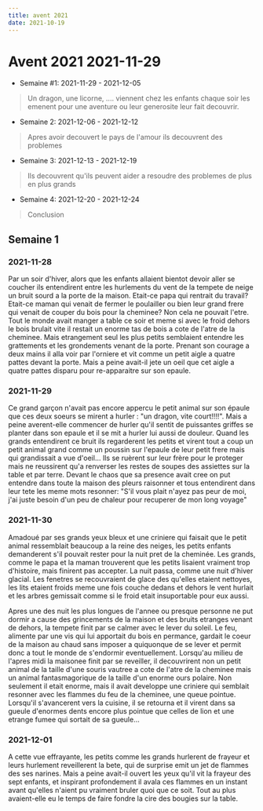 ```yaml
---
title: avent 2021
date: 2021-10-19
---
```


# Avent 2021 2021-11-29

* Semaine #1: 2021-11-29 - 2021-12-05
> Un dragon, une licorne, .... viennent chez les enfants chaque soir les emenent pour une aventure ou leur generosite leur fait decouvrir.
* Semaine 2: 2021-12-06 - 2021-12-12
> Apres avoir decouvert le pays de l'amour ils decouvrent des problemes
* Semaine 3: 2021-12-13 - 2021-12-19
> Ils decouvrent qu'ils peuvent aider a resoudre des problemes de plus en plus grands
* Semaine 4: 2021-12-20 - 2021-12-24
> Conclusion


## Semaine 1 

### 2021-11-28

Par un soir d'hiver, alors que les enfants allaient bientot devoir aller se coucher ils entendirent entre les hurlements du vent de la tempete de neige un bruit sourd a la porte de la maison.
Etait-ce papa qui rentrait du travail? Etait-ce maman qui venait de fermer le poulailler ou bien leur grand frere qui venait de couper du bois pour la cheminee? Non cela ne 
pouvait l'etre. Tout le monde avait manger a table ce soir et meme si avec le froid dehors le bois brulait vite il restait un enorme tas de bois a cote de l'atre de la cheminee.
Mais etrangement seul les plus petits semblaient entendre les grattements et les grondements venant de la porte. Prenant son courage a deux mains il alla voir par l'orniere et vit 
comme un petit aigle a quatre pattes devant la porte. Mais a peine avait-il jete un oeil que cet aigle a quatre pattes disparu pour re-apparaitre sur son epaule.

### 2021-11-29

Ce grand garçon n'avait pas encore appercu le petit animal sur son épaule que ces deux soeurs se mirent a hurler : "un dragon, vite court!!!!". 
Mais a peine averent-elle commencer de hurler qu'il sentit de puissantes griffes se planter dans son epaule et il se mit a hurler lui aussi de douleur. 
Quand les grands entendirent ce bruit ils regarderent les petits et virent tout a coup un petit animal grand comme un poussin sur l'epaule de leur petit frere mais qui grandissait a vue d'oeil... 
Ils se ruèrent sur leur frère pour le proteger mais ne reussirent qu'a renverser les restes de soupes des assiettes sur la table et par terre.
Devant le chaos que sa presence avait cree on put entendre dans toute la maison des pleurs raisonner et tous entendirent dans leur tete les meme mots resonner:
"S'il vous plait n'ayez pas peur de moi, j'ai juste besoin d'un peu de chaleur pour recuperer de mon long voyage"

### 2021-11-30

Amadoué par ses grands yeux bleux et une criniere qui faisait que le petit animal ressemblait beaucoup a la reine des neiges, les petits enfants demanderent s'il pouvait rester pour la nuit pret de la cheminée. Les grands, comme le papa et la maman trouverent que les petits lisaient vraiment trop d'histoire, mais finirent pas accepter. La nuit passa, comme une nuit d'hiver glacial. Les fenetres se recouvraient de glace des qu'elles etaient nettoyes, les lits etaient froids meme une fois couche dedans et dehors le vent hurlait et les arbres gemissait comme si le froid etait insuportable pour eux aussi.

Apres une des nuit les plus longues de l'annee ou presque personne ne put dormir a cause des grincements de la maison et des bruits etranges venant de dehors, la tempete finit par se calmer avec le lever du soleil.
Le feu, alimente par une vis qui lui apportait du bois en permance, gardait le coeur de la maison au chaud sans imposer a quiquonque de se lever et permit donc a tout le monde de s'endormir eventuellement.
Lorsqu'au milieu de l'apres midi la maisonee finit par se reveiller, il decouvrirent non un petit animal de la taille d'une souris vautree a cote de l'atre de la cheminee mais un animal fantasmagorique de la taille d'un enorme ours polaire. Non seulement il etait enorme, mais il avait developpe une criniere qui semblait resonner avec les flammes du feu de la cheminee, une queue pointue. Lorsqu'il s'avancerent vers la cuisine, il se retourna et il virent dans sa gueule d'enormes dents encore plus pointue que celles de lion et une etrange fumee qui sortait de sa gueule...

### 2021-12-01

A cette vue effrayante, les petits comme les grands hurlerent de frayeur et leurs hurlement reveillerent la bete, qui de surprise emit un jet de flammes des ses narines.
Mais a peine avait-il ouvert les yeux qu'il vit la frayeur des sept enfants, et inspirant profondement il avala ces flammes en un instant avant qu'elles n'aient pu vraiment bruler quoi que ce soit. Tout au plus avaient-elle eu le temps de faire fondre la cire des bougies sur la table.

